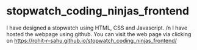 # stopwatch_coding_ninjas_frontend
I have designed a stopwatch using HTML, CSS and Javascript. /n
I have hosted the webpage using github. You can visit the web page via clicking on https://rohit-r-sahu.github.io/stopwatch_coding_ninjas_frontend/
